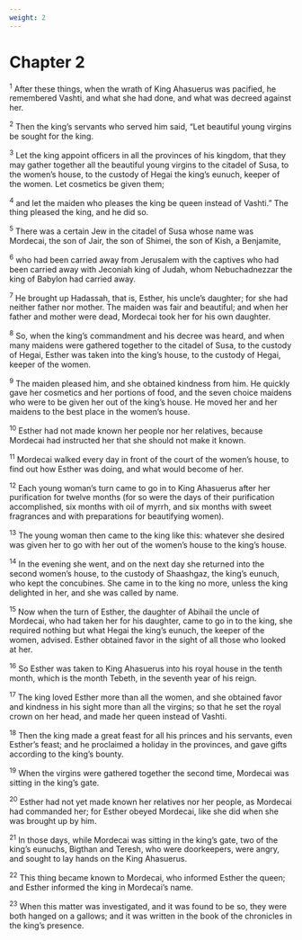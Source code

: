 ```yaml
---
weight: 2
---
```


# Chapter 2

<sup>1</sup> After these things, when the wrath of King Ahasuerus was pacified, he remembered Vashti, and what she had done, and what was decreed against her. 

<sup>2</sup> Then the king’s servants who served him said, “Let beautiful young virgins be sought for the king. 

<sup>3</sup> Let the king appoint officers in all the provinces of his kingdom, that they may gather together all the beautiful young virgins to the citadel of Susa, to the women’s house, to the custody of Hegai the king’s eunuch, keeper of the women. Let cosmetics be given them; 

<sup>4</sup> and let the maiden who pleases the king be queen instead of Vashti.” The thing pleased the king, and he did so. 

<sup>5</sup> There was a certain Jew in the citadel of Susa whose name was Mordecai, the son of Jair, the son of Shimei, the son of Kish, a Benjamite, 

<sup>6</sup> who had been carried away from Jerusalem with the captives who had been carried away with Jeconiah king of Judah, whom Nebuchadnezzar the king of Babylon had carried away. 

<sup>7</sup> He brought up Hadassah, that is, Esther, his uncle’s daughter; for she had neither father nor mother. The maiden was fair and beautiful; and when her father and mother were dead, Mordecai took her for his own daughter. 

<sup>8</sup> So, when the king’s commandment and his decree was heard, and when many maidens were gathered together to the citadel of Susa, to the custody of Hegai, Esther was taken into the king’s house, to the custody of Hegai, keeper of the women. 

<sup>9</sup> The maiden pleased him, and she obtained kindness from him. He quickly gave her cosmetics and her portions of food, and the seven choice maidens who were to be given her out of the king’s house. He moved her and her maidens to the best place in the women’s house. 

<sup>10</sup> Esther had not made known her people nor her relatives, because Mordecai had instructed her that she should not make it known. 

<sup>11</sup> Mordecai walked every day in front of the court of the women’s house, to find out how Esther was doing, and what would become of her. 

<sup>12</sup> Each young woman’s turn came to go in to King Ahasuerus after her purification for twelve months (for so were the days of their purification accomplished, six months with oil of myrrh, and six months with sweet fragrances and with preparations for beautifying women). 

<sup>13</sup> The young woman then came to the king like this: whatever she desired was given her to go with her out of the women’s house to the king’s house. 

<sup>14</sup> In the evening she went, and on the next day she returned into the second women’s house, to the custody of Shaashgaz, the king’s eunuch, who kept the concubines. She came in to the king no more, unless the king delighted in her, and she was called by name. 

<sup>15</sup> Now when the turn of Esther, the daughter of Abihail the uncle of Mordecai, who had taken her for his daughter, came to go in to the king, she required nothing but what Hegai the king’s eunuch, the keeper of the women, advised. Esther obtained favor in the sight of all those who looked at her. 

<sup>16</sup> So Esther was taken to King Ahasuerus into his royal house in the tenth month, which is the month Tebeth, in the seventh year of his reign. 

<sup>17</sup> The king loved Esther more than all the women, and she obtained favor and kindness in his sight more than all the virgins; so that he set the royal crown on her head, and made her queen instead of Vashti. 

<sup>18</sup> Then the king made a great feast for all his princes and his servants, even Esther’s feast; and he proclaimed a holiday in the provinces, and gave gifts according to the king’s bounty. 

<sup>19</sup> When the virgins were gathered together the second time, Mordecai was sitting in the king’s gate. 

<sup>20</sup> Esther had not yet made known her relatives nor her people, as Mordecai had commanded her; for Esther obeyed Mordecai, like she did when she was brought up by him. 

<sup>21</sup> In those days, while Mordecai was sitting in the king’s gate, two of the king’s eunuchs, Bigthan and Teresh, who were doorkeepers, were angry, and sought to lay hands on the King Ahasuerus. 

<sup>22</sup> This thing became known to Mordecai, who informed Esther the queen; and Esther informed the king in Mordecai’s name. 

<sup>23</sup> When this matter was investigated, and it was found to be so, they were both hanged on a gallows; and it was written in the book of the chronicles in the king’s presence. 


